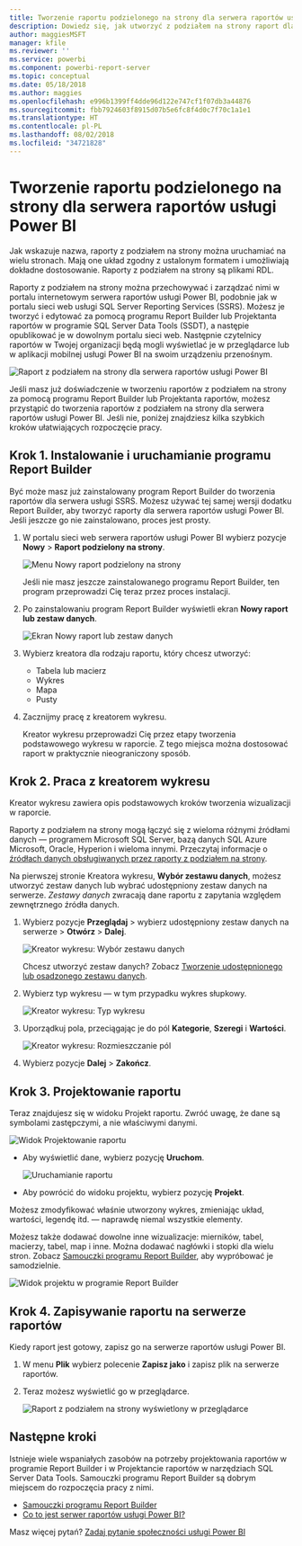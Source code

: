 ```yaml
---
title: Tworzenie raportu podzielonego na strony dla serwera raportów usługi Power BI
description: Dowiedz się, jak utworzyć z podziałem na strony raport dla serwera raportów usługi Power BI w kilku prostych krokach.
author: maggiesMSFT
manager: kfile
ms.reviewer: ''
ms.service: powerbi
ms.component: powerbi-report-server
ms.topic: conceptual
ms.date: 05/18/2018
ms.author: maggies
ms.openlocfilehash: e996b1399ff4dde96d122e747cf1f07db3a44876
ms.sourcegitcommit: fbb7924603f8915d07b5e6fc8f4d0c7f70c1a1e1
ms.translationtype: HT
ms.contentlocale: pl-PL
ms.lasthandoff: 08/02/2018
ms.locfileid: "34721828"
---
```

# <a name="create-a-paginated-report-for-power-bi-report-server"></a>Tworzenie raportu podzielonego na strony dla serwera raportów usługi Power BI
Jak wskazuje nazwa, raporty z podziałem na strony można uruchamiać na wielu stronach. Mają one układ zgodny z ustalonym formatem i umożliwiają dokładne dostosowanie. Raporty z podziałem na strony są plikami RDL.

Raporty z podziałem na strony można przechowywać i zarządzać nimi w portalu internetowym serwera raportów usługi Power BI, podobnie jak w portalu sieci web usługi SQL Server Reporting Services (SSRS). Możesz je tworzyć i edytować za pomocą programu Report Builder lub Projektanta raportów w programie SQL Server Data Tools (SSDT), a następie opublikować je w dowolnym portalu sieci web. Następnie czytelnicy raportów w Twojej organizacji będą mogli wyświetlać je w przeglądarce lub w aplikacji mobilnej usługi Power BI na swoim urządzeniu przenośnym.

![Raport z podziałem na strony dla serwera raportów usługi Power BI](media/quickstart-create-paginated-report/reportserver-paginated-report.png)

Jeśli masz już doświadczenie w tworzeniu raportów z podziałem na strony za pomocą programu Report Builder lub Projektanta raportów, możesz przystąpić do tworzenia raportów z podziałem na strony dla serwera raportów usługi Power BI. Jeśli nie, poniżej znajdziesz kilka szybkich kroków ułatwiających rozpoczęcie pracy.

## <a name="step-1-install-and-start-report-builder"></a>Krok 1. Instalowanie i uruchamianie programu Report Builder
Być może masz już zainstalowany program Report Builder do tworzenia raportów dla serwera usługi SSRS. Możesz używać tej samej wersji dodatku Report Builder, aby tworzyć raporty dla serwera raportów usługi Power BI. Jeśli jeszcze go nie zainstalowano, proces jest prosty.

1. W portalu sieci web serwera raportów usługi Power BI wybierz pozycje **Nowy** > **Raport podzielony na strony**.
   
    ![Menu Nowy raport podzielony na strony](media/quickstart-create-paginated-report/reportserver-new-paginated-report-menu.png)
   
    Jeśli nie masz jeszcze zainstalowanego programu Report Builder, ten program przeprowadzi Cię teraz przez proces instalacji.
2. Po zainstalowaniu program Report Builder wyświetli ekran **Nowy raport lub zestaw danych**.
   
    ![Ekran Nowy raport lub zestaw danych](media/quickstart-create-paginated-report/reportserver-paginated-new-report-screen.png)
3. Wybierz kreatora dla rodzaju raportu, który chcesz utworzyć:
   
   * Tabela lub macierz
   * Wykres
   * Mapa
   * Pusty
4. Zacznijmy pracę z kreatorem wykresu.
   
    Kreator wykresu przeprowadzi Cię przez etapy tworzenia podstawowego wykresu w raporcie. Z tego miejsca można dostosować raport w praktycznie nieograniczony sposób.

## <a name="step-2-go-through-the-chart-wizard"></a>Krok 2. Praca z kreatorem wykresu
Kreator wykresu zawiera opis podstawowych kroków tworzenia wizualizacji w raporcie.

Raporty z podziałem na strony mogą łączyć się z wieloma różnymi źródłami danych — programem Microsoft SQL Server, bazą danych SQL Azure Microsoft, Oracle, Hyperion i wieloma innymi. Przeczytaj informacje o [źródłach danych obsługiwanych przez raporty z podziałem na strony](connect-data-sources.md).

Na pierwszej stronie Kreatora wykresu, **Wybór zestawu danych**, możesz utworzyć zestaw danych lub wybrać udostępniony zestaw danych na serwerze. *Zestawy danych* zwracają dane raportu z zapytania względem zewnętrznego źródła danych.

1. Wybierz pozycje **Przeglądaj** > wybierz udostępniony zestaw danych na serwerze > **Otwórz** > **Dalej**.
   
    ![Kreator wykresu: Wybór zestawu danych](media/quickstart-create-paginated-report/reportserver-paginated-choose-dataset.png)
   
     Chcesz utworzyć zestaw danych? Zobacz [Tworzenie udostępnionego lub osadzonego zestawu danych](https://docs.microsoft.com/sql/reporting-services/report-data/create-a-shared-dataset-or-embedded-dataset-report-builder-and-ssrs).
2. Wybierz typ wykresu — w tym przypadku wykres słupkowy.
   
    ![Kreator wykresu: Typ wykresu](media/quickstart-create-paginated-report/reportserver-paginated-choose-chart-type.png)
3. Uporządkuj pola, przeciągając je do pól **Kategorie**, **Szeregi** i **Wartości**.
   
    ![Kreator wykresu: Rozmieszczanie pól](media/quickstart-create-paginated-report/reportserver-paginated-arrange-fields.png)
4. Wybierz pozycje **Dalej** > **Zakończ**.

## <a name="step-3-design-your-report"></a>Krok 3. Projektowanie raportu
Teraz znajdujesz się w widoku Projekt raportu. Zwróć uwagę, że dane są symbolami zastępczymi, a nie właściwymi danymi.

![Widok Projektowanie raportu](media/quickstart-create-paginated-report/reportserver-paginated-preview-report.png)

* Aby wyświetlić dane, wybierz pozycję **Uruchom**.
  
     ![Uruchamianie raportu](media/quickstart-create-paginated-report/reportserver-paginated-run-report.png)
* Aby powrócić do widoku projektu, wybierz pozycję **Projekt**.

Możesz zmodyfikować właśnie utworzony wykres, zmieniając układ, wartości, legendę itd. — naprawdę niemal wszystkie elementy.

Możesz także dodawać dowolne inne wizualizacje: mierników, tabel, macierzy, tabel, map i inne. Można dodawać nagłówki i stopki dla wielu stron. Zobacz [Samouczki programu Report Builder](https://docs.microsoft.com/sql/reporting-services/report-builder-tutorials), aby wypróbować je samodzielnie.

![Widok projektu w programie Report Builder](media/quickstart-create-paginated-report/reportserver-paginated-finished-design-report.png)

## <a name="step-4-save-your-report-to-the-report-server"></a>Krok 4. Zapisywanie raportu na serwerze raportów
Kiedy raport jest gotowy, zapisz go na serwerze raportów usługi Power BI.

1. W menu **Plik** wybierz polecenie **Zapisz jako** i zapisz plik na serwerze raportów. 
2. Teraz możesz wyświetlić go w przeglądarce.
   
    ![Raport z podziałem na strony wyświetlony w przeglądarce](media/quickstart-create-paginated-report/reportserver-paginated-report.png)

## <a name="next-steps"></a>Następne kroki
Istnieje wiele wspaniałych zasobów na potrzeby projektowania raportów w programie Report Builder i w Projektancie raportów w narzędziach SQL Server Data Tools. Samouczki programu Report Builder są dobrym miejscem do rozpoczęcia pracy z nimi.

* [Samouczki programu Report Builder](https://docs.microsoft.com/sql/reporting-services/report-builder-tutorials)
* [Co to jest serwer raportów usługi Power BI?](get-started.md)  

Masz więcej pytań? [Zadaj pytanie społeczności usługi Power BI](https://community.powerbi.com/)


